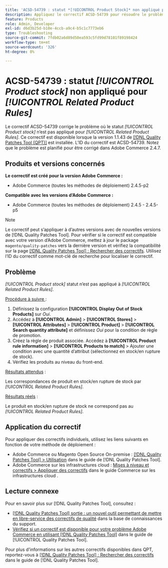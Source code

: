 ```yaml
---
title: 'ACSD-54739 : statut *[!UICONTROL Product Stock]* non appliqué pour *[!UICONTROL Related Product Rules]*'
description: Appliquez le correctif ACSD-54739 pour résoudre le problème d’Adobe Commerce où le statut *[!UICONTROL Product Stock]* n’est pas appliqué pour *[!UICONTROL Related Product Rules]*.
feature: Products
role: Admin, Developer
exl-id: d6d3b25d-b10e-4ccb-a9c4-b5c1c7773eb6
type: Troubleshooting
source-git-commit: 7fdb02a6d89d50ea593c5fd99d78101f89198424
workflow-type: tm+mt
source-wordcount: '326'
ht-degree: 0%

---
```


# ACSD-54739 : statut *[!UICONTROL Product stock]* non appliqué pour *[!UICONTROL Related Product Rules]*

Le correctif ACSD-54739 corrige le problème où le statut *[!UICONTROL Product stock]* n’est pas appliqué pour *[!UICONTROL Related Product Rules]*. Ce correctif est disponible lorsque la version 1.1.43 de [[!DNL Quality Patches Tool (QPT)]](https://experienceleague.adobe.com/en/docs/commerce-operations/tools/quality-patches-tool/quality-patches-tool-to-self-serve-quality-patches) est installée. L’ID du correctif est ACSD-54739. Notez que le problème est planifié pour être corrigé dans Adobe Commerce 2.4.7.

## Produits et versions concernés

**Le correctif est créé pour la version Adobe Commerce :**

* Adobe Commerce (toutes les méthodes de déploiement) 2.4.5-p2

**Compatible avec les versions d’Adobe Commerce :**

* Adobe Commerce (toutes les méthodes de déploiement) 2.4.5 - 2.4.5-p5

>[!NOTE]
>
>Le correctif peut s’appliquer à d’autres versions avec de nouvelles versions de [!DNL Quality Patches Tool]. Pour vérifier si le correctif est compatible avec votre version d’Adobe Commerce, mettez à jour le package `magento/quality-patches` vers la dernière version et vérifiez la compatibilité sur la page [[!DNL Quality Patches Tool] : Rechercher des correctifs](https://experienceleague.adobe.com/tools/commerce-quality-patches/index.html). Utilisez l’ID du correctif comme mot-clé de recherche pour localiser le correctif.

## Problème

*[!UICONTROL Product stock]* statut n’est pas appliqué à *[!UICONTROL Related Product Rules]*.

<u>Procédure à suivre </u> :

1. Définissez la configuration **[!UICONTROL Display Out of Stock Products]** sur *Oui*.
1. Accédez à **[!UICONTROL Admin]** > **[!UICONTROL Stores]** > **[!UICONTROL Attributes]** > **[!UICONTROL Product]** > **[!UICONTROL Search quantity attribute]** et définissez *Oui* pour la condition de règle de promotion.
1. Créez la règle de produit associée. Accédez à **[!UICONTROL Product rule information]** > **[!UICONTROL Products to match]** > Ajouter une condition avec une quantité d’attribut (sélectionnez en stock/en rupture de stock).
1. Vérifiez les produits au niveau du front-end.

<u>Résultats attendus</u> :

Les correspondances de produit en stock/en rupture de stock par *[!UICONTROL Related Product Rules]*.

<u>Résultats réels</u> :

Le produit en stock/en rupture de stock ne correspond pas au *[!UICONTROL Related Product Rules]*.

## Application du correctif

Pour appliquer des correctifs individuels, utilisez les liens suivants en fonction de votre méthode de déploiement :

* Adobe Commerce ou Magento Open Source On-premise : [[!DNL Quality Patches Tool] > Utilisation](/help/tools/quality-patches-tool/usage.md) dans le guide de [!DNL Quality Patches Tool].
* Adobe Commerce sur les infrastructures cloud : [Mises à niveau et correctifs > Appliquer des correctifs](https://experienceleague.adobe.com/docs/commerce-cloud-service/user-guide/develop/upgrade/apply-patches.html) dans le guide Commerce sur les infrastructures cloud .

## Lecture connexe

Pour en savoir plus sur [!DNL Quality Patches Tool], consultez :

* [[!DNL Quality Patches Tool] sortie : un nouvel outil permettant de mettre en libre-service des correctifs de qualité](https://experienceleague.adobe.com/en/docs/commerce-operations/tools/quality-patches-tool/quality-patches-tool-to-self-serve-quality-patches) dans la base de connaissances du support.
* [Vérifiez si un correctif est disponible pour votre problème Adobe Commerce en utilisant [!DNL Quality Patches Tool]](/help/tools/quality-patches-tool/patches-available-in-qpt/check-patch-for-magento-issue-with-magento-quality-patches.md) dans le guide de [!UICONTROL Quality Patches Tool].


Pour plus d’informations sur les autres correctifs disponibles dans QPT, reportez-vous à [[!DNL Quality Patches Tool] : Rechercher des correctifs](https://experienceleague.adobe.com/tools/commerce-quality-patches/index.html) dans le guide de [!DNL Quality Patches Tool].
